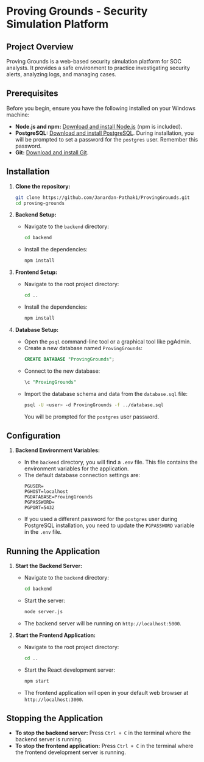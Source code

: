 # Proving Grounds - Security Simulation Platform

## Project Overview

Proving Grounds is a web-based security simulation platform for SOC analysts. It provides a safe environment to practice investigating security alerts, analyzing logs, and managing cases.

## Prerequisites

Before you begin, ensure you have the following installed on your Windows machine:

*   **Node.js and npm:** [Download and install Node.js](https://nodejs.org/en/download/) (npm is included).
*   **PostgreSQL:** [Download and install PostgreSQL](https://www.postgresql.org/download/windows/). During installation, you will be prompted to set a password for the `postgres` user. Remember this password.
*   **Git:** [Download and install Git](https://git-scm.com/download/win).

## Installation

1.  **Clone the repository:**

    ```bash
    git clone https://github.com/Janardan-Pathak1/ProvingGrounds.git
    cd proving-grounds
    ```

2.  **Backend Setup:**

    *   Navigate to the `backend` directory:
        ```bash
        cd backend
        ```
    *   Install the dependencies:
        ```bash
        npm install
        ```

3.  **Frontend Setup:**

    *   Navigate to the root project directory:
        ```bash
        cd ..
        ```
    *   Install the dependencies:
        ```bash
        npm install
        ```

4.  **Database Setup:**

    *   Open the `psql` command-line tool or a graphical tool like pgAdmin.
    *   Create a new database named `ProvingGrounds`:
        ```sql
        CREATE DATABASE "ProvingGrounds";
        ```
    *   Connect to the new database:
        ```sql
        \c "ProvingGrounds"
        ```
    *   Import the database schema and data from the `database.sql` file:
        ```bash
        psql -U <user> -d ProvingGrounds -f ../database.sql
        ```
        You will be prompted for the `postgres` user password.

## Configuration

1.  **Backend Environment Variables:**

    *   In the `backend` directory, you will find a `.env` file. This file contains the environment variables for the application.
    *   The default database connection settings are:
        ```
        PGUSER=
        PGHOST=localhost
        PGDATABASE=ProvingGrounds
        PGPASSWORD=
        PGPORT=5432
        ```
    *   If you used a different password for the `postgres` user during PostgreSQL installation, you need to update the `PGPASSWORD` variable in the `.env` file.

## Running the Application

1.  **Start the Backend Server:**

    *   Navigate to the `backend` directory:
        ```bash
        cd backend
        ```
    *   Start the server:
        ```bash
        node server.js
        ```
    *   The backend server will be running on `http://localhost:5000`.

2.  **Start the Frontend Application:**

    *   Navigate to the root project directory:
        ```bash
        cd ..
        ```
    *   Start the React development server:
        ```bash
        npm start
        ```
    *   The frontend application will open in your default web browser at `http://localhost:3000`.

## Stopping the Application

*   **To stop the backend server:** Press `Ctrl + C` in the terminal where the backend server is running.
*   **To stop the frontend application:** Press `Ctrl + C` in the terminal where the frontend development server is running.
